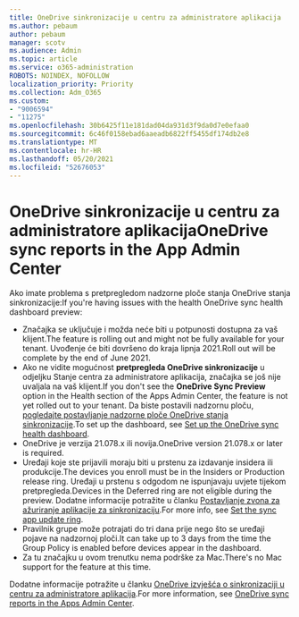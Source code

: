 ```yaml
---
title: OneDrive sinkronizacije u centru za administratore aplikacija
ms.author: pebaum
author: pebaum
manager: scotv
ms.audience: Admin
ms.topic: article
ms.service: o365-administration
ROBOTS: NOINDEX, NOFOLLOW
localization_priority: Priority
ms.collection: Adm_O365
ms.custom:
- "9006594"
- "11275"
ms.openlocfilehash: 30b6425f11e181dad04da931d3f9da0d7e0efaa0
ms.sourcegitcommit: 6c46f0158ebad6aaeadb6822ff5455df174db2e8
ms.translationtype: MT
ms.contentlocale: hr-HR
ms.lasthandoff: 05/20/2021
ms.locfileid: "52676053"
---
```

# <a name="onedrive-sync-reports-in-the-app-admin-center"></a><span data-ttu-id="47467-102">OneDrive sinkronizacije u centru za administratore aplikacija</span><span class="sxs-lookup"><span data-stu-id="47467-102">OneDrive sync reports in the App Admin Center</span></span>

<span data-ttu-id="47467-103">Ako imate problema s pretpregledom nadzorne ploče stanja OneDrive stanja sinkronizacije:</span><span class="sxs-lookup"><span data-stu-id="47467-103">If you're having issues with the health OneDrive sync health dashboard preview:</span></span>

- <span data-ttu-id="47467-104">Značajka se uključuje i možda neće biti u potpunosti dostupna za vaš klijent.</span><span class="sxs-lookup"><span data-stu-id="47467-104">The feature is rolling out and might not be fully available for your tenant.</span></span> <span data-ttu-id="47467-105">Uvođenje će biti dovršeno do kraja lipnja 2021.</span><span class="sxs-lookup"><span data-stu-id="47467-105">Roll out will be complete by the end of June 2021.</span></span>
- <span data-ttu-id="47467-106">Ako ne vidite mogućnost **pretpregleda OneDrive sinkronizacije** u odjeljku Stanje centra za administratore aplikacija, značajka se još nije uvaljala na vaš klijent.</span><span class="sxs-lookup"><span data-stu-id="47467-106">If you don't see the **OneDrive Sync Preview** option in the Health section of the Apps Admin Center, the feature is not yet rolled out to your tenant.</span></span> <span data-ttu-id="47467-107">Da biste postavili nadzornu ploču, [pogledajte postavljanje nadzorne ploče OneDrive stanja sinkronizacije](/OneDrive/sync-health#set-up-the-onedrive-sync-health-dashboard).</span><span class="sxs-lookup"><span data-stu-id="47467-107">To set up the dashboard, see [Set up the OneDrive sync health dashboard](/OneDrive/sync-health#set-up-the-onedrive-sync-health-dashboard).</span></span>
- <span data-ttu-id="47467-108">OneDrive je verzija 21.078.x ili novija.</span><span class="sxs-lookup"><span data-stu-id="47467-108">OneDrive version 21.078.x or later is required.</span></span>
- <span data-ttu-id="47467-109">Uređaji koje ste prijavili moraju biti u prstenu za izdavanje insidera ili produkcije.</span><span class="sxs-lookup"><span data-stu-id="47467-109">The devices you enroll must be in the Insiders or Production release ring.</span></span> <span data-ttu-id="47467-110">Uređaji u prstenu s odgodom ne ispunjavaju uvjete tijekom pretpregleda.</span><span class="sxs-lookup"><span data-stu-id="47467-110">Devices in the Deferred ring are not eligible during the preview.</span></span> <span data-ttu-id="47467-111">Dodatne informacije potražite u članku [Postavljanje zvona za ažuriranje aplikacije za sinkronizaciju](/OneDrive/use-group-policy#set-the-sync-app-update-ring).</span><span class="sxs-lookup"><span data-stu-id="47467-111">For more info, see [Set the sync app update ring](/OneDrive/use-group-policy#set-the-sync-app-update-ring).</span></span>
- <span data-ttu-id="47467-112">Pravilnik grupe može potrajati do tri dana prije nego što se uređaji pojave na nadzornoj ploči.</span><span class="sxs-lookup"><span data-stu-id="47467-112">It can take up to 3 days from the time the Group Policy is enabled before devices appear in the dashboard.</span></span>
- <span data-ttu-id="47467-113">Za tu značajku u ovom trenutku nema podrške za Mac.</span><span class="sxs-lookup"><span data-stu-id="47467-113">There's no Mac support for the feature at this time.</span></span>

<span data-ttu-id="47467-114">Dodatne informacije potražite u članku [OneDrive izvješća o sinkronizaciji u centru za administratore aplikacija](/OneDrive/sync-health).</span><span class="sxs-lookup"><span data-stu-id="47467-114">For more information, see [OneDrive sync reports in the Apps Admin Center](/OneDrive/sync-health).</span></span>